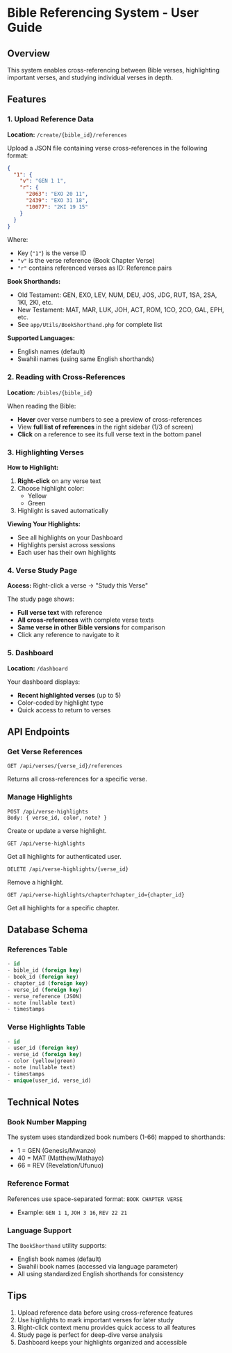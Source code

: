 # Bible Referencing System - User Guide

## Overview
This system enables cross-referencing between Bible verses, highlighting important verses, and studying individual verses in depth.

## Features

### 1. Upload Reference Data
**Location:** `/create/{bible_id}/references`

Upload a JSON file containing verse cross-references in the following format:
```json
{
  "1": {
    "v": "GEN 1 1",
    "r": {
      "2063": "EXO 20 11",
      "2439": "EXO 31 18",
      "10077": "2KI 19 15"
    }
  }
}
```

Where:
- Key (`"1"`) is the verse ID
- `"v"` is the verse reference (Book Chapter Verse)
- `"r"` contains referenced verses as ID: Reference pairs

**Book Shorthands:**
- Old Testament: GEN, EXO, LEV, NUM, DEU, JOS, JDG, RUT, 1SA, 2SA, 1KI, 2KI, etc.
- New Testament: MAT, MAR, LUK, JOH, ACT, ROM, 1CO, 2CO, GAL, EPH, etc.
- See `app/Utils/BookShorthand.php` for complete list

**Supported Languages:**
- English names (default)
- Swahili names (using same English shorthands)

### 2. Reading with Cross-References
**Location:** `/bibles/{bible_id}`

When reading the Bible:
- **Hover** over verse numbers to see a preview of cross-references
- View **full list of references** in the right sidebar (1/3 of screen)
- **Click** on a reference to see its full verse text in the bottom panel

### 3. Highlighting Verses
**How to Highlight:**
1. **Right-click** on any verse text
2. Choose highlight color:
   - Yellow
   - Green
3. Highlight is saved automatically

**Viewing Your Highlights:**
- See all highlights on your Dashboard
- Highlights persist across sessions
- Each user has their own highlights

### 4. Verse Study Page
**Access:** Right-click a verse → "Study this Verse"

The study page shows:
- **Full verse text** with reference
- **All cross-references** with complete verse texts
- **Same verse in other Bible versions** for comparison
- Click any reference to navigate to it

### 5. Dashboard
**Location:** `/dashboard`

Your dashboard displays:
- **Recent highlighted verses** (up to 5)
- Color-coded by highlight type
- Quick access to return to verses

## API Endpoints

### Get Verse References
```
GET /api/verses/{verse_id}/references
```
Returns all cross-references for a specific verse.

### Manage Highlights
```
POST /api/verse-highlights
Body: { verse_id, color, note? }
```
Create or update a verse highlight.

```
GET /api/verse-highlights
```
Get all highlights for authenticated user.

```
DELETE /api/verse-highlights/{verse_id}
```
Remove a highlight.

```
GET /api/verse-highlights/chapter?chapter_id={chapter_id}
```
Get all highlights for a specific chapter.

## Database Schema

### References Table
```sql
- id
- bible_id (foreign key)
- book_id (foreign key)
- chapter_id (foreign key)
- verse_id (foreign key)
- verse_reference (JSON)
- note (nullable text)
- timestamps
```

### Verse Highlights Table
```sql
- id
- user_id (foreign key)
- verse_id (foreign key)
- color (yellow|green)
- note (nullable text)
- timestamps
- unique(user_id, verse_id)
```

## Technical Notes

### Book Number Mapping
The system uses standardized book numbers (1-66) mapped to shorthands:
- 1 = GEN (Genesis/Mwanzo)
- 40 = MAT (Matthew/Mathayo)
- 66 = REV (Revelation/Ufunuo)

### Reference Format
References use space-separated format: `BOOK CHAPTER VERSE`
- Example: `GEN 1 1`, `JOH 3 16`, `REV 22 21`

### Language Support
The `BookShorthand` utility supports:
- English book names (default)
- Swahili book names (accessed via language parameter)
- All using standardized English shorthands for consistency

## Tips
1. Upload reference data before using cross-reference features
2. Use highlights to mark important verses for later study
3. Right-click context menu provides quick access to all features
4. Study page is perfect for deep-dive verse analysis
5. Dashboard keeps your highlights organized and accessible

